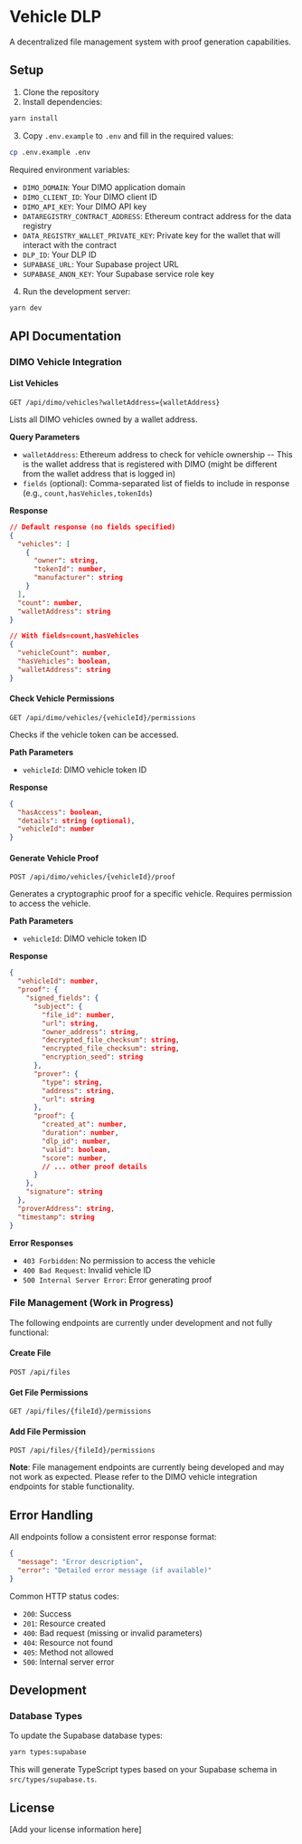 # Vehicle DLP

A decentralized file management system with proof generation capabilities.

## Setup

1. Clone the repository
2. Install dependencies:
```bash
yarn install
```

3. Copy `.env.example` to `.env` and fill in the required values:
```bash
cp .env.example .env
```

Required environment variables:
- `DIMO_DOMAIN`: Your DIMO application domain
- `DIMO_CLIENT_ID`: Your DIMO client ID
- `DIMO_API_KEY`: Your DIMO API key
- `DATAREGISTRY_CONTRACT_ADDRESS`: Ethereum contract address for the data registry
- `DATA_REGISTRY_WALLET_PRIVATE_KEY`: Private key for the wallet that will interact with the contract
- `DLP_ID`: Your DLP ID
- `SUPABASE_URL`: Your Supabase project URL
- `SUPABASE_ANON_KEY`: Your Supabase service role key

4. Run the development server:
```bash
yarn dev
```

## API Documentation

### DIMO Vehicle Integration

#### List Vehicles
```http
GET /api/dimo/vehicles?walletAddress={walletAddress}
```

Lists all DIMO vehicles owned by a wallet address.

**Query Parameters**
- `walletAddress`: Ethereum address to check for vehicle ownership -- This is the wallet address that is registered with DIMO (might be different from the wallet address that is logged in)
- `fields` (optional): Comma-separated list of fields to include in response (e.g., `count,hasVehicles,tokenIds`)

**Response**
```json
// Default response (no fields specified)
{
  "vehicles": [
    {
      "owner": string,
      "tokenId": number,
      "manufacturer": string
    }
  ],
  "count": number,
  "walletAddress": string
}

// With fields=count,hasVehicles
{
  "vehicleCount": number,
  "hasVehicles": boolean,
  "walletAddress": string
}
```

#### Check Vehicle Permissions
```http
GET /api/dimo/vehicles/{vehicleId}/permissions
```

Checks if the vehicle token can be accessed.

**Path Parameters**
- `vehicleId`: DIMO vehicle token ID

**Response**
```json
{
  "hasAccess": boolean,
  "details": string (optional),
  "vehicleId": number
}
```

#### Generate Vehicle Proof
```http
POST /api/dimo/vehicles/{vehicleId}/proof
```

Generates a cryptographic proof for a specific vehicle. Requires permission to access the vehicle.

**Path Parameters**
- `vehicleId`: DIMO vehicle token ID

**Response**
```json
{
  "vehicleId": number,
  "proof": {
    "signed_fields": {
      "subject": {
        "file_id": number,
        "url": string,
        "owner_address": string,
        "decrypted_file_checksum": string,
        "encrypted_file_checksum": string,
        "encryption_seed": string
      },
      "prover": {
        "type": string,
        "address": string,
        "url": string
      },
      "proof": {
        "created_at": number,
        "duration": number,
        "dlp_id": number,
        "valid": boolean,
        "score": number,
        // ... other proof details
      }
    },
    "signature": string
  },
  "proverAddress": string,
  "timestamp": string
}
```

**Error Responses**
- `403 Forbidden`: No permission to access the vehicle
- `400 Bad Request`: Invalid vehicle ID
- `500 Internal Server Error`: Error generating proof

### File Management (Work in Progress)

The following endpoints are currently under development and not fully functional:

#### Create File
```http
POST /api/files
```

#### Get File Permissions
```http
GET /api/files/{fileId}/permissions
```

#### Add File Permission
```http
POST /api/files/{fileId}/permissions
```

**Note**: File management endpoints are currently being developed and may not work as expected. Please refer to the DIMO vehicle integration endpoints for stable functionality.

## Error Handling

All endpoints follow a consistent error response format:

```json
{
  "message": "Error description",
  "error": "Detailed error message (if available)"
}
```

Common HTTP status codes:
- `200`: Success
- `201`: Resource created
- `400`: Bad request (missing or invalid parameters)
- `404`: Resource not found
- `405`: Method not allowed
- `500`: Internal server error

## Development

### Database Types

To update the Supabase database types:

```bash
yarn types:supabase
```

This will generate TypeScript types based on your Supabase schema in `src/types/supabase.ts`.

## License

[Add your license information here]